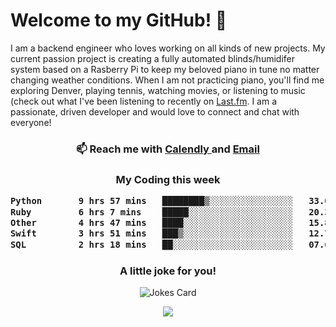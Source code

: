 <h1> Welcome to my GitHub! 👋 </h1>


  I am a backend engineer who loves working on all kinds of new projects. My current passion project is creating a fully automated blinds/humidifer system based on a Rasberry Pi to keep my beloved piano in tune no matter changing weather conditions. When I am not practicing piano, you'll find me exploring Denver, playing tennis, watching movies, or listening to music (check out what I've been listening to recently on [Last.fm](https://www.last.fm/user/mballa000). I am a passionate, driven developer and would love to connect and chat with everyone!

<h3 align = "center"> 📫 Reach me with <a href = "https://calendly.com/msbrandt00/30min"> Calendly </a> and <a href="mailto:msbrandt00@gmail.com">Email</a> 
 </h3>


 
<div align = "center"
[![Anurag's GitHub stats](https://github-readme-stats.vercel.app/api?username=mbrandt00)](https://github.com/anuraghazra/github-readme-stats)
          </div>
<h3 align="center">
  My Coding this week
<!--START_SECTION:waka-->

```txt
Python       9 hrs 57 mins   ████████▒░░░░░░░░░░░░░░░░   33.01 %
Ruby         6 hrs 7 mins    █████░░░░░░░░░░░░░░░░░░░░   20.31 %
Other        4 hrs 47 mins   ████░░░░░░░░░░░░░░░░░░░░░   15.85 %
Swift        3 hrs 51 mins   ███▒░░░░░░░░░░░░░░░░░░░░░   12.79 %
SQL          2 hrs 18 mins   ██░░░░░░░░░░░░░░░░░░░░░░░   07.65 %
```

<!--END_SECTION:waka-->

### A little joke for you!

![Jokes Card](https://readme-jokes.vercel.app/api?hideBorder)

<a href="https://www.linkedin.com/in/mbrandt00/"><img src="https://img.shields.io/badge/linkedin-%230077B5.svg?&style=for-the-badge&logo=linkedin&logoColor=white" /></a>
